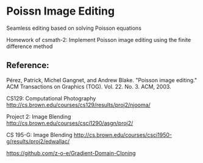 Poissn Image Editing
=====================

Seamless editing based on solving Poisson equations

Homework of csmath-2: Implement Poisson image editing using the finite difference method

Reference:
------
Pérez, Patrick, Michel Gangnet, and Andrew Blake. "Poisson image editing." ACM Transactions on Graphics (TOG). Vol. 22. No. 3. ACM, 2003.

CS129: Computational Photography
http://cs.brown.edu/courses/cs129/results/proj2/njooma/

Project 2: Image Blending
http://cs.brown.edu/courses/csci1290/asgn/proj2/

CS 195-G: Image Blending
http://cs.brown.edu/courses/csci1950-g/results/proj2/edwallac/

https://github.com/z-o-e/Gradient-Domain-Cloning
